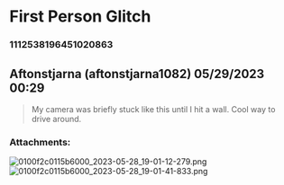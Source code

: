 # First Person Glitch
### 1112538196451020863
## Aftonstjarna (aftonstjarna1082) 05/29/2023 00:29 

> My camera was briefly stuck like this until I hit a wall. 
> Cool way to drive around.
### Attachments: 
![0100f2c0115b6000_2023-05-28_19-01-12-279.png](https://yuzudiscordbackup.s3.us-west-2.amazonaws.com/files-media/1112538196451020863_0100f2c0115b6000_2023-05-28_19-01-12-279.png)
![0100f2c0115b6000_2023-05-28_19-01-41-833.png](https://yuzudiscordbackup.s3.us-west-2.amazonaws.com/files-media/1112538196451020863_0100f2c0115b6000_2023-05-28_19-01-41-833.png)

